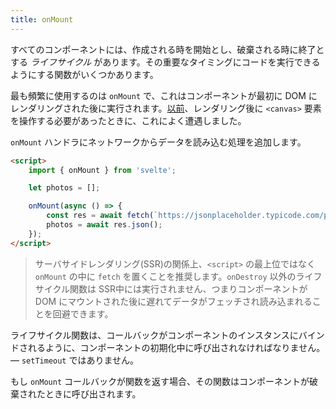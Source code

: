 ```yaml
---
title: onMount
---
```


すべてのコンポーネントには、作成される時を開始とし、破棄される時に終了とする *ライフサイクル* があります。その重要なタイミングにコードを実行できるようにする関数がいくつかあります。

最も頻繁に使用するのは `onMount` で、これはコンポーネントが最初に DOM にレンダリングされた後に実行されます。[以前](tutorial/bind-this)、レンダリング後に `<canvas>` 要素を操作する必要があったときに、これによく遭遇しました。

`onMount` ハンドラにネットワークからデータを読み込む処理を追加します。

```html
<script>
	import { onMount } from 'svelte';

	let photos = [];

	onMount(async () => {
		const res = await fetch(`https://jsonplaceholder.typicode.com/photos?_limit=20`);
		photos = await res.json();
	});
</script>
```

> サーバサイドレンダリング(SSR)の関係上、`<script>` の最上位ではなく `onMount` の中に `fetch` を置くことを推奨します。`onDestroy` 以外のライフサイクル関数は SSR中には実行されません、つまりコンポーネントが DOM にマウントされた後に遅れてデータがフェッチされ読み込まれることを回避できます。

ライフサイクル関数は、コールバックがコンポーネントのインスタンスにバインドされるように、コンポーネントの初期化中に呼び出されなければなりません。— `setTimeout` ではありません。

もし `onMount` コールバックが関数を返す場合、その関数はコンポーネントが破棄されたときに呼び出されます。